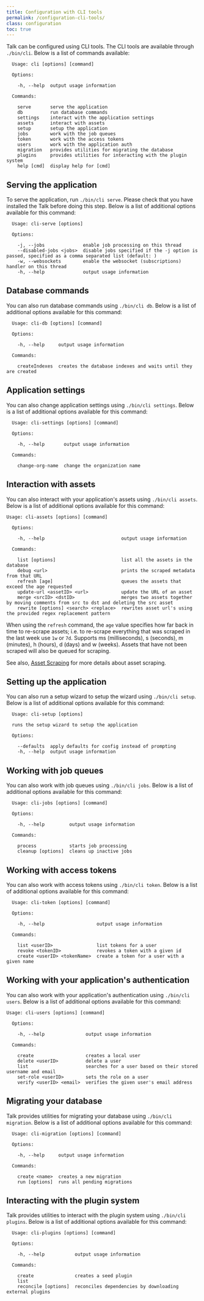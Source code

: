 ```yaml
---
title: Configuration with CLI tools
permalink: /configuration-cli-tools/
class: configuration
toc: true
---
```


Talk can be configured using CLI tools. The CLI tools are available through `./bin/cli`. Below is a list of commands available:
```
  Usage: cli [options] [command]

  Options:

    -h, --help  output usage information

  Commands:

    serve       serve the application
    db          run database commands
    settings    interact with the application settings
    assets      interact with assets
    setup       setup the application
    jobs        work with the job queues
    token       work with the access tokens
    users       work with the application auth
    migration   provides utilities for migrating the database
    plugins     provides utilities for interacting with the plugin system
    help [cmd]  display help for [cmd]
```

## Serving the application
To serve the application, run `./bin/cli serve`. Please check that you have installed the Talk before doing this step. Below is a list of additional options available for this command:
```
  Usage: cli-serve [options]

  Options:

    -j, --jobs              enable job processing on this thread
    --disabled-jobs <jobs>  disable jobs specified if the -j option is passed, specified as a comma separated list (default: )
    -w, --websockets        enable the websocket (subscriptions) handler on this thread
    -h, --help              output usage information
```

## Database commands
You can also run database commands using `./bin/cli db`. Below is a list of additional options available for this command:
```
  Usage: cli-db [options] [command]

  Options:

    -h, --help     output usage information

  Commands:

    createIndexes  creates the database indexes and waits until they are created
```

## Application settings
You can also change application settings using `./bin/cli settings`. Below is a list of additional options available for this command:
```
  Usage: cli-settings [options] [command]

  Options:

    -h, --help       output usage information

  Commands:

    change-org-name  change the organization name
```

## Interaction with assets
You can also interact with your application's assets using `./bin/cli assets`. Below is a list of additional options available for this command:
```
Usage: cli-assets [options] [command]

  Options:

    -h, --help                            output usage information

  Commands:

    list [options]                        list all the assets in the database
    debug <url>                           prints the scraped metadata from that URL
    refresh [age]                         queues the assets that exceed the age requested
    update-url <assetID> <url>            update the URL of an asset
    merge <srcID> <dstID>                 merges two assets together by moving comments from src to dst and deleting the src asset
    rewrite [options] <search> <replace>  rewrites asset url's using the provided regex replacement pattern
```

When using the `refresh` command, the `age` value specifies how far back in time to re-scrape assets; i.e. to re-scrape everything that was scraped in the last week use `1w` or `7d`. Supports ms (milliseconds), s (seconds), m (minutes), h (hours), d (days) and w (weeks). Assets that have not been scraped will also be queued for scraping. 

See also, [Asset Scraping](/talk/integrating/asset-scraping/) for more details about asset scraping.  

## Setting up the application
You can also run a setup wizard to setup the wizard using `./bin/cli setup`. Below is a list of additional options available for this command:
```
  Usage: cli-setup [options]

  runs the setup wizard to setup the application

  Options:

    --defaults  apply defaults for config instead of prompting
    -h, --help  output usage information
```

## Working with job queues
You can also work with job queues using `./bin/cli jobs`. Below is a list of additional options available for this command:
```
  Usage: cli-jobs [options] [command]

  Options:

    -h, --help         output usage information

  Commands:

    process            starts job processing
    cleanup [options]  cleans up inactive jobs
```

## Working with access tokens
You can also work with access tokens using `./bin/cli token`. Below is a list of additional options available for this command:
```
  Usage: cli-token [options] [command]

  Options:

    -h, --help                   output usage information

  Commands:

    list <userID>                list tokens for a user
    revoke <tokenID>             revokes a token with a given id
    create <userID> <tokenName>  create a token for a user with a given name
```

## Working with your application's authentication
You can also work with your application's authentication using `./bin/cli users`. Below is a list of additional options available for this command:
```
Usage: cli-users [options] [command]

  Options:

    -h, --help               output usage information

  Commands:

    create                   creates a local user
    delete <userID>          delete a user
    list                     searches for a user based on their stored username and email
    set-role <userID>        sets the role on a user
    verify <userID> <email>  verifies the given user's email address
```

## Migrating your database
Talk provides utilities for migrating your database using `./bin/cli migration`. Below is a list of additional options available for this command:
```
  Usage: cli-migration [options] [command]

  Options:

    -h, --help     output usage information

  Commands:

    create <name>  creates a new migration
    run [options]  runs all pending migrations
```

## Interacting with the plugin system
Talk provides utilities to interact with the plugin system using `./bin/cli plugins`. Below is a list of additional options available for this command:
```
  Usage: cli-plugins [options] [command]

  Options:

    -h, --help           output usage information

  Commands:

    create               creates a seed plugin
    list
    reconcile [options]  reconciles dependencies by downloading external plugins
```
